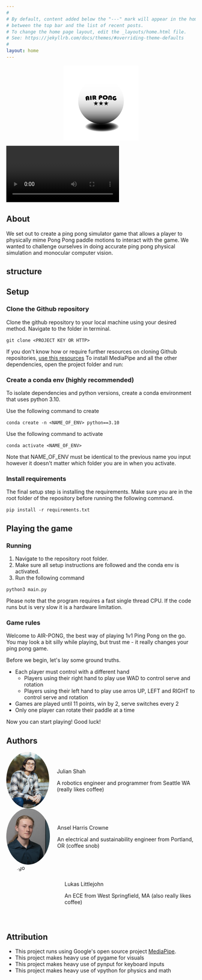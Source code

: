 ```yaml
---
#
# By default, content added below the "---" mark will appear in the home page
# between the top bar and the list of recent posts.
# To change the home page layout, edit the _layouts/home.html file.
# See: https://jekyllrb.com/docs/themes/#overriding-theme-defaults
#
layout: home
---
```


<img src="assets/Images/logo.png" alt="drawing" width="200" style="display: block; margin-left: auto; margin-right: auto;" />

<video controls src="assets/rick_roll.MP4" title="Title"></video>

## About

We set out to create a ping pong simulator game that allows a player to
physically mime Pong Pong paddle motions to interact with the game. We wanted
to challenge ourselves in doing accurate ping pong physical simulation and monocular
computer vision.

## structure

## Setup

### Clone the Github repository

Clone the github repository to your local machine using your desired method. Navigate to the folder in terminal.

```
git clone <PROJECT KEY OR HTTP>
```

If you don't know how or require further resources on cloning Github repositories, [use this resources](https://docs.github.com/en/repositories/creating-and-managing-repositories/cloning-a-repository)
To install MediaPipe and all the other dependencies, open the project folder and run:

### Create a conda env (highly recommended)

To isolate dependencies and python versions, create a conda environment that uses python 3.10.

Use the following command to create

```
conda create -n <NAME_OF_ENV> python==3.10
```

Use the following command to activate

```
conda activate <NAME_OF_ENV>
```

Note that NAME_OF_ENV must be identical to the previous name you input however it doesn't matter which folder you are in when you activate.

### Install requirements

The final setup step is installing the requirements. Make sure you are in the root folder of the repository before running the following command.

```
pip install -r requirements.txt
```

## Playing the game

### Running

1. Navigate to the repository root folder.
2. Make sure all setup instructions are followed and the conda env is activated.
3. Run the following command

```
python3 main.py
```

Please note that the program requires a fast single thread CPU. If the code runs but is very slow it is a hardware limitation.

### Game rules

Welcome to AIR-PONG, the best way of playing 1v1 Ping Pong on the go. You may look a bit silly while playing, but trust me - it really changes your ping pong game.

Before we begin, let's lay some ground truths.

- Each player must control with a different hand
  - Players using their right hand to play use WAD to control serve and rotation
  - Players using their left hand to play use arros UP, LEFT and RIGHT to control serve and rotation
- Games are played until 11 points, win by 2, serve switches every 2
- Only one player can rotate their paddle at a time

Now you can start playing! Good luck!

## Authors

[comment]: <> (Julian)

<div style="display: flex; align-items: center;">
  <!-- Left Column: Circular Image -->
  <div style="width: 150px; height: 150px; border-radius: 50%; overflow: hidden; margin-right: 20px;">
    <img src="assets/julian.jpg" alt="Logo" style="width: 100%; height: 100%; object-fit: cover;">
  </div>

  <!-- Right Column: Text -->
  <div>
    <p>Julian Shah</p>
    <p>A robotics engineer and programmer from Seattle WA (really likes coffee)</p>
  </div>
</div>

[comment]: <> (Ansel)

<div style="display: flex; align-items: center;">
  <!-- Left Column: Circular Image -->
  <div style="width: 150px; height: 150px; border-radius: 50%; overflow: hidden; margin-right: 20px;">
    <img src="assets/ansel.jpg" alt="Logo" style="width: 100%; height: 100%; object-fit: cover;">
  </div>

  <!-- Right Column: Text -->
  <div>
    <p>Ansel Harris Crowne</p>
    <p>An electrical and sustainability engineer from Portland, OR (coffee snob) </p>
  </div>
</div>

[comment]: <> (Lukas)

<div style="display: flex; align-items: center;">
  <!-- Left Column: Circular Image -->
  <div style="width: 150px; height: 150px; border-radius: 50%; overflow: hidden; margin-right: 20px;">
    <img src="assets/lukas.jpg" alt="Logo" style="width: 100%; height: 100%; object-fit: cover;">
  </div>

  <!-- Right Column: Text -->
  <div>
    <p>Lukas Littlejohn</p>
    <p>An ECE from West Springfield, MA (also really likes coffee)</p>
  </div>
</div>

## Attribution

- This project runs using Google's open source project [MediaPipe](https://ai.google.dev/edge/mediapipe/solutions/guide).
- This project makes heavy use of pygame for visuals
- This project makes heavy use of pynput for keyboard inputs
- This project makes heavy use of vpython for physics and math
